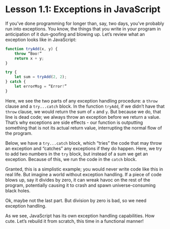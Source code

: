 # Lesson 1.1: Exceptions in JavaScript

If you’ve done programming for longer than, say, two days, you’ve probably run into exceptions. You know, the things that you write in your program in anticipation of it dun-goofing and blowing up. Let’s review what an exception looks like in JavaScript:

```javascript
function tryAdd(x, y) {
    throw “Boo!”
    return x + y;
}

try {
    let sum = tryAdd(2, 2);
} catch {
    let errorMsg = “Error!”
}
```

Here, we see the two parts of any exception handling procedure: a `throw` clause and a `try...catch` block. In the function `tryAdd`, if we didn’t have that `throw` clause, we would return the sum of `x` and `y`. But because we do, that line is dead code; we always throw an exception before we return a value. That’s why exceptions are side effects - our function is outputting something that is not its actual return value, interrupting the normal flow of the program.

Below, we have a `try...catch` block, which “tries” the code that may throw an exception and “catches” any exceptions if they do happen. Here, we try to add two numbers in the `try` block, but instead of a sum we get an exception. Because of this, we run the code in the `catch` block.

Granted, this is a simplistic example; you would never write code like this in real life. But imagine a world without exception handling. If a piece of code blows up, say it divides by zero, it can wreak havoc on the rest of the program, potentially causing it to crash and spawn universe-consuming black holes.

Ok, maybe not the last part. But division by zero is bad, so we need exception handling.

As we see, JavaScript has its own exception handling capabilities. How cute. Let’s rebuild it from scratch, this time in a functional manner!
